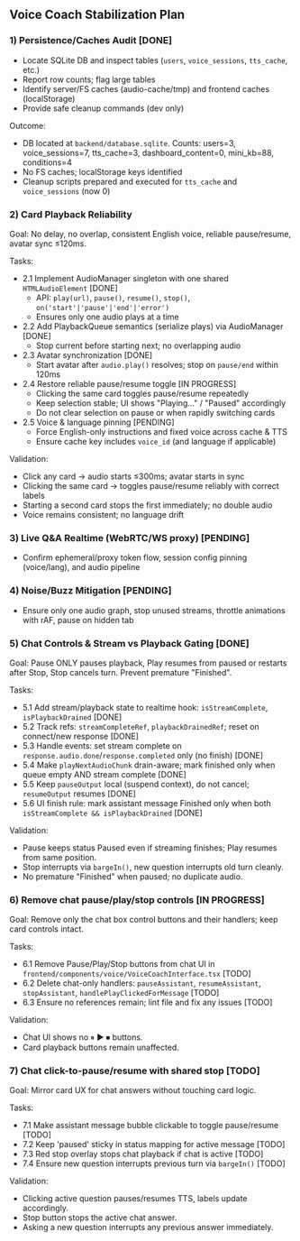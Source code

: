 ## Voice Coach Stabilization Plan

### 1) Persistence/Caches Audit [DONE]
- Locate SQLite DB and inspect tables (`users`, `voice_sessions`, `tts_cache`, etc.)
- Report row counts; flag large tables
- Identify server/FS caches (audio-cache/tmp) and frontend caches (localStorage)
- Provide safe cleanup commands (dev only)

Outcome:
- DB located at `backend/database.sqlite`. Counts: users=3, voice_sessions=7, tts_cache=3, dashboard_content=0, mini_kb=88, conditions=4
- No FS caches; localStorage keys identified
- Cleanup scripts prepared and executed for `tts_cache` and `voice_sessions` (now 0)

### 2) Card Playback Reliability
Goal: No delay, no overlap, consistent English voice, reliable pause/resume, avatar sync ≤120ms.

Tasks:
- 2.1 Implement AudioManager singleton with one shared `HTMLAudioElement` [DONE]
  - API: `play(url)`, `pause()`, `resume()`, `stop()`, `on('start'|'pause'|'end'|'error')`
  - Ensures only one audio plays at a time
- 2.2 Add PlaybackQueue semantics (serialize plays) via AudioManager [DONE]
  - Stop current before starting next; no overlapping audio
- 2.3 Avatar synchronization [DONE]
  - Start avatar after `audio.play()` resolves; stop on `pause/end` within 120ms
- 2.4 Restore reliable pause/resume toggle [IN PROGRESS]
  - Clicking the same card toggles pause/resume repeatedly
  - Keep selection stable; UI shows "Playing..." / "Paused" accordingly
  - Do not clear selection on pause or when rapidly switching cards
- 2.5 Voice & language pinning [PENDING]
  - Force English-only instructions and fixed voice across cache & TTS
  - Ensure cache key includes `voice_id` (and language if applicable)

Validation:
- Click any card → audio starts ≤300ms; avatar starts in sync
- Clicking the same card → toggles pause/resume reliably with correct labels
- Starting a second card stops the first immediately; no double audio
- Voice remains consistent; no language drift

### 3) Live Q&A Realtime (WebRTC/WS proxy) [PENDING]
- Confirm ephemeral/proxy token flow, session config pinning (voice/lang), and audio pipeline

### 4) Noise/Buzz Mitigation [PENDING]
- Ensure only one audio graph, stop unused streams, throttle animations with rAF, pause on hidden tab

### 5) Chat Controls & Stream vs Playback Gating [DONE]
Goal: Pause ONLY pauses playback, Play resumes from paused or restarts after Stop, Stop cancels turn. Prevent premature "Finished".

Tasks:
- 5.1 Add stream/playback state to realtime hook: `isStreamComplete`, `isPlaybackDrained` [DONE]
- 5.2 Track refs: `streamCompleteRef`, `playbackDrainedRef`; reset on connect/new response [DONE]
- 5.3 Handle events: set stream complete on `response.audio.done`/`response.completed` only (no finish) [DONE]
- 5.4 Make `playNextAudioChunk` drain-aware; mark finished only when queue empty AND stream complete [DONE]
- 5.5 Keep `pauseOutput` local (suspend context), do not cancel; `resumeOutput` resumes [DONE]
- 5.6 UI finish rule: mark assistant message Finished only when both `isStreamComplete && isPlaybackDrained` [DONE]

Validation:
- Pause keeps status Paused even if streaming finishes; Play resumes from same position.
- Stop interrupts via `bargeIn()`, new question interrupts old turn cleanly.
- No premature "Finished" when paused; no duplicate audio.

### 6) Remove chat pause/play/stop controls [IN PROGRESS]
Goal: Remove only the chat box control buttons and their handlers; keep card controls intact.

Tasks:
- 6.1 Remove Pause/Play/Stop buttons from chat UI in `frontend/components/voice/VoiceCoachInterface.tsx` [TODO]
- 6.2 Delete chat-only handlers: `pauseAssistant`, `resumeAssistant`, `stopAssistant`, `handlePlayClickedForMessage` [TODO]
- 6.3 Ensure no references remain; lint file and fix any issues [TODO]

Validation:
- Chat UI shows no ⏸ ▶ ⏹ buttons.
- Card playback buttons remain unaffected.

### 7) Chat click-to-pause/resume with shared stop [TODO]
Goal: Mirror card UX for chat answers without touching card logic.

Tasks:
- 7.1 Make assistant message bubble clickable to toggle pause/resume [TODO]
- 7.2 Keep 'paused' sticky in status mapping for active message [TODO]
- 7.3 Red stop overlay stops chat playback if chat is active [TODO]
- 7.4 Ensure new question interrupts previous turn via `bargeIn()` [TODO]

Validation:
- Clicking active question pauses/resumes TTS, labels update accordingly.
- Stop button stops the active chat answer.
- Asking a new question interrupts any previous answer immediately.


